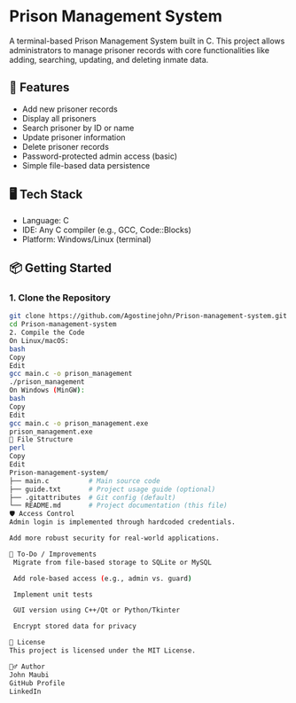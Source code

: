# Prison Management System

A terminal-based Prison Management System built in C. This project allows administrators to manage prisoner records with core functionalities like adding, searching, updating, and deleting inmate data.

## 🔧 Features

- Add new prisoner records
- Display all prisoners
- Search prisoner by ID or name
- Update prisoner information
- Delete prisoner records
- Password-protected admin access (basic)
- Simple file-based data persistence

## 🖥️ Tech Stack

- Language: C
- IDE: Any C compiler (e.g., GCC, Code::Blocks)
- Platform: Windows/Linux (terminal)

## 📦 Getting Started

### 1. Clone the Repository

```bash
git clone https://github.com/Agostinejohn/Prison-management-system.git
cd Prison-management-system
2. Compile the Code
On Linux/macOS:
bash
Copy
Edit
gcc main.c -o prison_management
./prison_management
On Windows (MinGW):
bash
Copy
Edit
gcc main.c -o prison_management.exe
prison_management.exe
📝 File Structure
perl
Copy
Edit
Prison-management-system/
├── main.c          # Main source code
├── guide.txt       # Project usage guide (optional)
├── .gitattributes  # Git config (default)
└── README.md       # Project documentation (this file)
🛡️ Access Control
Admin login is implemented through hardcoded credentials.

Add more robust security for real-world applications.

🧾 To-Do / Improvements
 Migrate from file-based storage to SQLite or MySQL

 Add role-based access (e.g., admin vs. guard)

 Implement unit tests

 GUI version using C++/Qt or Python/Tkinter

 Encrypt stored data for privacy

📄 License
This project is licensed under the MIT License.

🙋‍♂️ Author
John Maubi
GitHub Profile
LinkedIn
